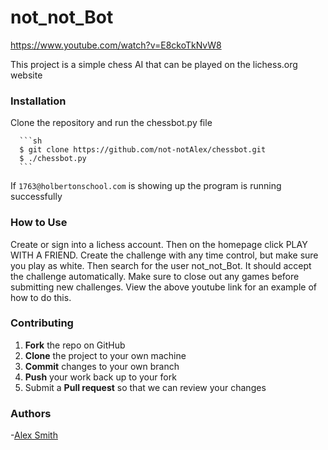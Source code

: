# not_not_Bot
https://www.youtube.com/watch?v=E8ckoTkNvW8


This project is a simple chess AI that can be played on the lichess.org website

### Installation

Clone the repository and run the chessbot.py file

      ```sh
      $ git clone https://github.com/not-notAlex/chessbot.git
      $ ./chessbot.py
      ```
If ```1763@holbertonschool.com``` is showing up the program is running successfully

### How to Use
      
Create or sign into a lichess account. Then on the homepage click PLAY WITH A FRIEND. Create the challenge with any time control, but make sure you play as white. Then search for the user not_not_Bot. It should accept the challenge automatically. Make sure to close out any games before submitting new challenges. View the above youtube link for an example of how to do this.

### Contributing

 1. **Fork** the repo on GitHub
 2. **Clone** the project to your own machine
 3. **Commit** changes to your own branch
 4. **Push** your work back up to your fork
 5. Submit a **Pull request** so that we can review your changes

### Authors

-[Alex Smith]


[Alex Smith]: <https://github.com/not-notAlex>

